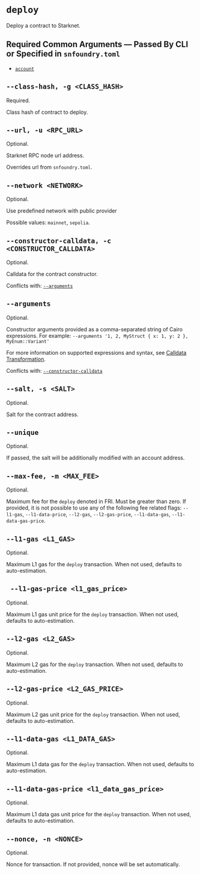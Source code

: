 # `deploy`
Deploy a contract to Starknet.

## Required Common Arguments — Passed By CLI or Specified in `snfoundry.toml`

* [`account`](./common.md#--account--a-account_name)

## `--class-hash, -g <CLASS_HASH>`
Required.

Class hash of contract to deploy.

## `--url, -u <RPC_URL>`
Optional.

Starknet RPC node url address.

Overrides url from `snfoundry.toml`.

## `--network <NETWORK>`
Optional.

Use predefined network with public provider

Possible values: `mainnet`, `sepolia`.

## `--constructor-calldata, -c <CONSTRUCTOR_CALLDATA>`
Optional.

Calldata for the contract constructor.

Conflicts with: [`--arguments`](#--arguments)

## `--arguments`
Optional.

Constructor arguments provided as a comma-separated string of Cairo expressions.
For example: `--arguments '1, 2, MyStruct { x: 1, y: 2 }, MyEnum::Variant'`

For more information on supported expressions and syntax, see [Calldata Transformation](../../starknet/calldata-transformation.md).

Conflicts with: [`--constructor-calldata`](#--constructor-calldata--c-constructor_calldata)

## `--salt, -s <SALT>`
Optional.

Salt for the contract address.

## `--unique`
Optional.

If passed, the salt will be additionally modified with an account address.

## `--max-fee, -m <MAX_FEE>`
Optional.

Maximum fee for the `deploy` denoted in FRI. Must be greater than zero. If provided, it is not possible to use any of the following fee related flags: `--l1-gas`, `--l1-data-price`, `--l2-gas`, `--l2-gas-price`, `--l1-data-gas`, `--l1-data-gas-price`.

## `--l1-gas <L1_GAS>`
Optional.

Maximum L1 gas for the `deploy` transaction. When not used, defaults to auto-estimation.

## ` --l1-gas-price <l1_gas_price>`
Optional.

Maximum L1 gas unit price for the `deploy` transaction. When not used, defaults to auto-estimation.

## `--l2-gas <L2_GAS>`
Optional.

Maximum L2 gas for the `deploy` transaction. When not used, defaults to auto-estimation.

## `--l2-gas-price <L2_GAS_PRICE>`
Optional.

Maximum L2 gas unit price for the `deploy` transaction. When not used, defaults to auto-estimation.

## `--l1-data-gas <L1_DATA_GAS>`
Optional.

Maximum L1 data gas for the `deploy` transaction. When not used, defaults to auto-estimation.

## `--l1-data-gas-price <l1_data_gas_price>`
Optional.

Maximum L1 data gas unit price for the `deploy` transaction. When not used, defaults to auto-estimation.

## `--nonce, -n <NONCE>`
Optional.

Nonce for transaction. If not provided, nonce will be set automatically.
